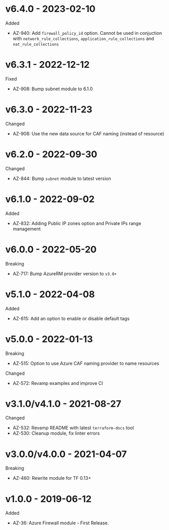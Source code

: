 # v6.4.0 - 2023-02-10

Added
  * AZ-940: Add `firewall_policy_id` option. Cannot be used in conjuction with `network_rule_collections`, `application_rule_collections` and `nat_rule_collections`

# v6.3.1 - 2022-12-12

Fixed
  * AZ-908: Bump subnet module to 6.1.0

# v6.3.0 - 2022-11-23

Changed
  * AZ-908: Use the new data source for CAF naming (instead of resource)

# v6.2.0 - 2022-09-30

Changed
  * AZ-844: Bump `subnet` module to latest version

# v6.1.0 - 2022-09-02

Added
 * AZ-832: Adding Public IP zones option and Private IPs range management

# v6.0.0 - 2022-05-20

Breaking
  * AZ-717: Bump AzureRM provider version to `v3.0+`

# v5.1.0 - 2022-04-08

Added
  * AZ-615: Add an option to enable or disable default tags

# v5.0.0 - 2022-01-13

Breaking
  * AZ-515: Option to use Azure CAF naming provider to name resources

Changed
  * AZ-572: Revamp examples and improve CI

# v3.1.0/v4.1.0 - 2021-08-27

Changed
  * AZ-532: Revamp README with latest `terraform-docs` tool
  * AZ-530: Cleanup module, fix linter errors

# v3.0.0/v4.0.0 - 2021-04-07

Breaking
  * AZ-460: Rewrite module for TF 0.13+

# v1.0.0 - 2019-06-12

Added
  * AZ-36: Azure Firewall module - First Release.
